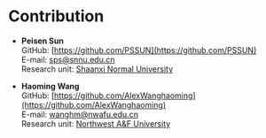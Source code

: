 # Contribution


 - **Peisen Sun**  
   GitHub: [https://github.com/PSSUN](https://github.com/PSSUN)  
   E-mail: sps@snnu.edu.cn  
   Research unit: [Shaanxi Normal University](http://english.snnu.edu.cn/)


 - **Haoming Wang**  
   GitHub: [https://github.com/AlexWanghaoming](https://github.com/AlexWanghaoming)  
   E-mail: wanghm@nwafu.edu.cn  
   Research unit: [Northwest A&F University](https://en.nwsuaf.edu.cn/)
